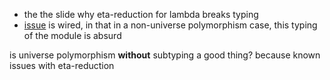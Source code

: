 

* the the slide why eta-reduction for lambda breaks typing
* [issue](https://github.com/agda/agda/issues/2732#issuecomment-327318772) is wired, in that in a non-universe polymorphism case, this typing of the module is absurd

is universe polymorphism **without** subtyping a good thing? because known issues with eta-reduction
